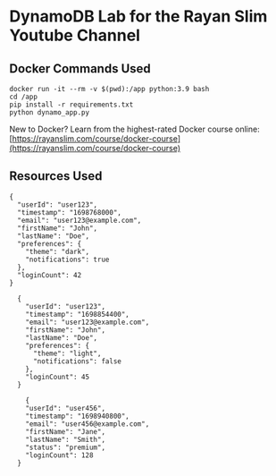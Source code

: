 # DynamoDB Lab for the Rayan Slim Youtube Channel

## Docker Commands Used

```
docker run -it --rm -v $(pwd):/app python:3.9 bash
cd /app
pip install -r requirements.txt
python dynamo_app.py
```

New to Docker? Learn from the highest-rated Docker course online: [https://rayanslim.com/course/docker-course](https://rayanslim.com/course/docker-course)

## Resources Used

```
{
  "userId": "user123",
  "timestamp": "1698768000",
  "email": "user123@example.com",
  "firstName": "John",
  "lastName": "Doe",
  "preferences": {
    "theme": "dark",
    "notifications": true
  },
  "loginCount": 42
}
```

```
  {
    "userId": "user123",
    "timestamp": "1698854400",
    "email": "user123@example.com",
    "firstName": "John",
    "lastName": "Doe",
    "preferences": {
      "theme": "light",
      "notifications": false
    },
    "loginCount": 45
  }
```
```
    {
    "userId": "user456",
    "timestamp": "1698940800",
    "email": "user456@example.com",
    "firstName": "Jane",
    "lastName": "Smith",
    "status": "premium",
    "loginCount": 128
  }
```
